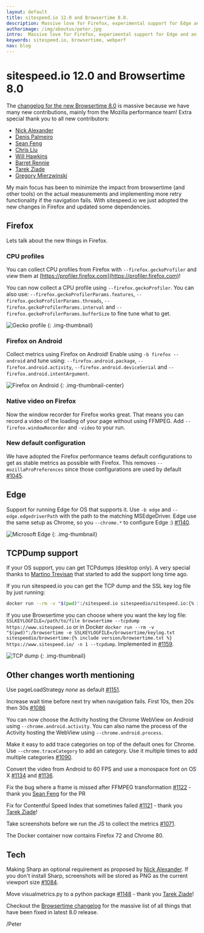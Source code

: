 ```yaml
---
layout: default
title: sitespeed.io 12.0 and Browsertime 8.0.  
description: Massive love for Firefox, experimental support for Edge and an incredible amount of fixes.
authorimage: /img/aboutus/peter.jpg
intro:  Massive love for Firefox, experimental support for Edge and an incredible amount of fixes.
keywords: sitespeed.io, browsertime, webperf
nav: blog
---
```


# sitespeed.io 12.0 and Browsertime 8.0 

The [changelog for the new Browsertime 8.0](https://github.com/sitespeedio/browsertime/blob/master/CHANGELOG.md#800-2020-02-05) is massive because we have many new contributions, mainly from the Mozilla performance team! Extra special thank you to all new contributors:

* [Nick Alexander](https://github.com/ncalexan)
* [Denis Palmeiro](https://github.com/dpalmeiro)
* [Sean Feng](https://github.com/sefeng211)
* [Chris Liu](https://github.com/cliu55)
* [Will Hawkins](https://github.com/hawkinsw)
* [Barret Rennie](https://github.com/brennie)
* [Tarek Ziade](https://github.com/tarekziade)
* [Gregory Mierzwinski](https://github.com/gmierz)

My main focus has been to minimize the impact from browsertime (and other tools) on the actual measurements and implementing more retry functionality if the navigation fails. With sitespeed.io we just adopted the new changes in Firefox and updated some dependencies.

## Firefox
Lets talk about the new things in Firefox.

### CPU profiles
You can collect CPU profiles from Firefox with `--firefox.geckoProfiler` and view them at [https://profiler.firefox.com](https://profiler.firefox.com)!

 You can now collect a CPU profile using `--firefox.geckoProfiler`. You can also use: `--firefox.geckoProfilerParams.features`, `--firefox.geckoProfilerParams.threads`, `--firefox.geckoProfilerParams.interval` and `--firefox.geckoProfilerParams.bufferSize` to fine tune what to get.

 ![Gecko profile]({{site.baseurl}}/img/gecko-profiler.png)
{: .img-thumbnail}

### Firefox on Android
Collect metrics using Firefox on Android! Enable using `-b firefox --android` and tune using: `--firefox.android.package`, `--firefox.android.activity`, `--firefox.android.deviceSerial` and `--firefox.android.intentArgument`.

 ![Firefox on Android]({{site.baseurl}}/img/firefox-android.jpg)
{: .img-thumbnail-center}

### Native video on Firefox
Now the window recorder for Firefox works great. That means you can record a video of the loading of your page without using FFMPEG. Add `--firefox.windowRecorder` and `-video` to your run.

### New default configuration
We have adopted the Firefox performance teams default configurations to get as stable metrics as possible with Firefox. This removes `--mozillaProPreferences` since those configurations are used by default [#1045](https://github.com/sitespeedio/browsertime/pull/1045).

## Edge
Support for running Edge for OS that supports it. Use `-b edge` and `--edge.edgedriverPath` with the path to the matching MSEdgeDriver. Edge use the same setup as Chrome, so you `--chrome.*` to configure Edge :) [#1140](https://github.com/sitespeedio/browsertime/pull/1140).

![Microsoft Edge]({{site.baseurl}}/img/msedge.jpg)
{: .img-thumbnail}

## TCPDump support
If your OS support, you can get TCPdumps (desktop only). A very special thanks to [Martino Trevisan](https://github.com/marty90) that started to add the support long time ago.

If you run sitespeed.io you can get the TCP dump and the SSL key log file by just running:

~~~bash
docker run --rm -v "$(pwd)":/sitespeed.io sitespeedio/sitespeed.io:{% include version/sitespeed.io.txt %} https://www.sitespeed.io/ --tcpdump
~~~

If you use Browsertime you can choose where you want the key log file: `SSLKEYLOGFILE=/path/to/file browsertime --tcpdump https://www.sitespeed.io` or in Docker `docker run --rm -v "$(pwd)":/browsertime -e SSLKEYLOGFILE=/browsertime/keylog.txt sitespeedio/browsertime:{% include version/browsertime.txt %} https://www.sitespeed.io/ -n 1 --tcpdump`. Implemented in [#1159](https://github.com/sitespeedio/browsertime/pull/1159).


![TCP dump]({{site.baseurl}}/img/tcpdump.png)
{: .img-thumbnail}

## Other changes worth mentioning
Use pageLoadStrategy *none* as default [#1151](https://github.com/sitespeedio/browsertime/pull/1151).

Increase wait time before next try when navigation fails. First 10s, then 20s then 30s [#1086](https://github.com/sitespeedio/browsertime/pull/1086)

You can now choose the Activity hosting the Chrome WebView on Android using `--chrome.android.activity`. You 
can also name the process of the Activity hosting the WebView using `--chrome.android.process`.  

Make it easy to add trace categories on top of the default ones for Chrome. Use `--chrome.traceCategory` to add an category. Use it multiple times to add multiple categories [#1090](https://github.com/sitespeedio/browsertime/pull/1090).

Convert the video from Android to 60 FPS and use a monospace font on OS X [#1134](https://github.com/sitespeedio/browsertime/pull/1134) and [#1136](https://github.com/sitespeedio/browsertime/pull/1136).

Fix the bug where a frame is missed after FFMPEG transformation [#1122](https://github.com/sitespeedio/browsertime/pull/1122) - thank you [Sean Feng](https://github.com/sefeng211) for the PR

Fix for Contentful Speed Index that sometimes failed [#1121](https://github.com/sitespeedio/browsertime/pull/1121) - thank you [Tarek Ziade](https://github.com/tarekziade)!

Take screenshots before we run the JS to collect the metrics [#1071](https://github.com/sitespeedio/browsertime/pull/1071).

The Docker container now contains Firefox 72 and Chrome 80.

## Tech 
Making Sharp an optional requirement as proposed by [Nick Alexander](https://github.com/ncalexan). If you don't install Sharp, screenshots will be stored as PNG as the current viewport size [#1084](https://github.com/sitespeedio/browsertime/pull/1084). 

Move visualmetrics.py to a python package [#1148](https://github.com/sitespeedio/browsertime/pull/1148) - thank you [Tarek Ziade](https://github.com/tarekziade)!

Checkout the [Browsertime changelog](https://github.com/sitespeedio/browsertime/blob/master/CHANGELOG.md#800-2020-02-05) for the massive list of all things that have been fixed in latest 8.0 release.

/Peter